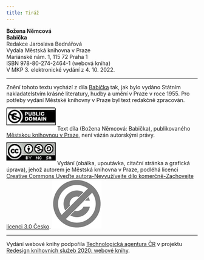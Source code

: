 ```yaml
---
title: Tiráž
---
```


**Božena Němcová**  
**Babička**  
Redakce Jaroslava Bednářová  
Vydala Městská knihovna v Praze  
Mariánské nám. 1, 115 72 Praha 1  
ISBN 978-80-274-2464-1 (webová kniha)  
V MKP 3. elektronické vydání z 4. 10. 2022.

***

Znění tohoto textu vychází z díla [Babička](https://aleph.nkp.cz/F/7DNQU54S7AA4VQCGANTBNSVS5E16TU4DS4TC4IVYBVAXJELE9L-02283?func=full-set-set&set_number=131589&set_entry=000004&format=999) tak, jak bylo vydáno Státním nakladatelstvím krásné literatury, hudby a umění v Praze v roce 1955. Pro potřeby vydání Městské knihovny v Praze byl text redakčně zpracován.
![image003.jpg](./resources/image003_fmt.jpeg)
Text díla (Božena Němcová: Babička), publikovaného [Městskou knihovnou v Praze](https://www.mlp.cz/cz/), není vázán autorskými právy.
![image001.jpg](./resources/image001_fmt.jpeg)
Vydání (obálka, upoutávka, citační stránka a grafická úprava), jehož autorem je Městská knihovna v Praze, podléhá licenci [Creative Commons Uveďte autora-Nevyužívejte dílo komerčně-Zachovejte licenci 3.0 Česko](https://creativecommons.org/licenses/by-nc-sa/3.0/cz/).
![image004.jpg](./resources/image004_fmt.jpeg)

***

Vydání webové knihy podpořila [Technologická agentura ČR](https://www.tacr.cz/) v projektu [Redesign knihovních služeb 2020: webové knihy](https://starfos.tacr.cz/cs/project/TL04000391).